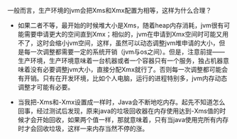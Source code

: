 一般而言，生产环境的jvm会把Xms和Xmx配置为相等，这样为什么合理？

- 如果二者不等，最开始的时候堆大小是Xms，随着heap内存消耗，jvm很有可能需要申请更大的空间直到Xmx；相似的，jvm在申请到Xmx空间时可能又用不了，这时会缩小jvm空间，这样，虽然可以动态调整jvm堆申请的大小，但是每一次调整都需要一定的系统开销（jvm与os之间）。但是，注意前提——生产环境，生产环境意味着一台机器或者一个容器只有一个服务，独占机器意味着没有必要调整jvm大小，直接分配Xmx就行了。否则每一次调整都可能会有开销。只有在开发环境，比如个人电脑，运行的进程特别多，jvm内存动态调整才可能有必要。

- 当我把-Xms和-Xmx设置成一样时，Java会不断地吃内存。起先不知道怎么回事，经过测试后发现，原来java的垃圾回收器在内存使用达到-Xms值的时候才会开始回收，如果两个值一样，那就意味着，只有当java使用完所有内存时才会回收垃圾，这样一来内存当然不停的涨。

